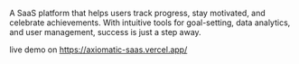 A SaaS platform that helps users track progress, stay motivated, and celebrate achievements. With intuitive tools for goal-setting, data analytics, and user management, success is just a step away.

live demo on https://axiomatic-saas.vercel.app/
